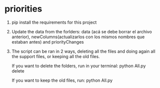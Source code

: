 # priorities

1. pip install the requirements for this project
2. Update the data from the forlders: data (acá se debe borrar el archivo anterior),
   newColumns(actualizarlos con los mismos nombres que estaban antes) and priorityChanges
3. The script can be ran in 2 ways, deleting all the files and doing again
   all the support files, or keeping all the old files.

   If you want to delete the folders, run in your terminal:
   python All.py delete

   If you want to keep the old files, run:
   python All.py
